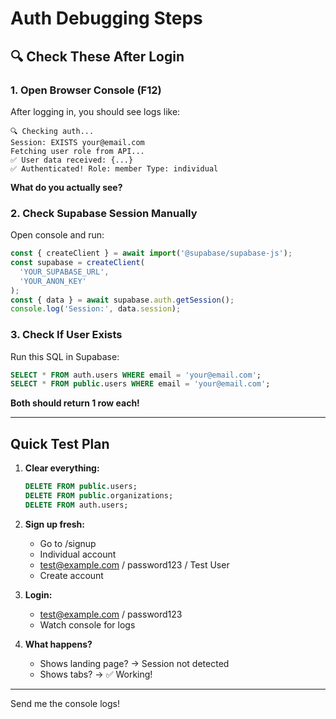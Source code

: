 # Auth Debugging Steps

## 🔍 Check These After Login

### 1. Open Browser Console (F12)
After logging in, you should see logs like:

```
🔍 Checking auth...
Session: EXISTS your@email.com
Fetching user role from API...
✅ User data received: {...}
✅ Authenticated! Role: member Type: individual
```

**What do you actually see?**

### 2. Check Supabase Session Manually

Open console and run:
```javascript
const { createClient } = await import('@supabase/supabase-js');
const supabase = createClient(
  'YOUR_SUPABASE_URL',
  'YOUR_ANON_KEY'
);
const { data } = await supabase.auth.getSession();
console.log('Session:', data.session);
```

### 3. Check If User Exists

Run this SQL in Supabase:
```sql
SELECT * FROM auth.users WHERE email = 'your@email.com';
SELECT * FROM public.users WHERE email = 'your@email.com';
```

**Both should return 1 row each!**

---

## Quick Test Plan

1. **Clear everything:**
   ```sql
   DELETE FROM public.users;
   DELETE FROM public.organizations;
   DELETE FROM auth.users;
   ```

2. **Sign up fresh:**
   - Go to /signup
   - Individual account
   - test@example.com / password123 / Test User
   - Create account

3. **Login:**
   - test@example.com / password123
   - Watch console for logs

4. **What happens?**
   - Shows landing page? → Session not detected
   - Shows tabs? → ✅ Working!

---

Send me the console logs!

